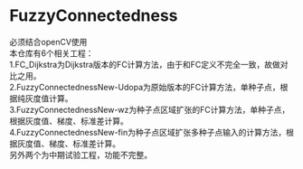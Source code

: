 # FuzzyConnectedness   
必须结合openCV使用   
本仓库有6个相关工程：   
1.FC_Dijkstra为Dijkstra版本的FC计算方法，由于和FC定义不完全一致，故做对比之用。   
2.FuzzyConnectednessNew-Udopa为原始版本的FC计算方法，单种子点，根据纯灰度值计算。   
3.FuzzyConnectednessNew-wz为种子点区域扩张的FC计算方法，单种子点，根据灰度值、梯度、标准差计算。   
4.FuzzyConnectednessNew-fin为种子点区域扩张多种子点输入的计算方法，根据灰度值、梯度、标准差计算。   
另外两个为中期试验工程，功能不完整。
